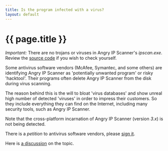 ```yaml
---
title: Is the program infected with a virus?
layout: default
---
```


{{ page.title }}
================

_Important:_ There are no trojans or viruses in Angry IP Scanner's _ipscan.exe_. Review the [source code](http://github.com/angryziber/ipscan/tree/ipscan2) if you wish to check yourself.

Some antivirus software vendors (McAfee, Symantec, and some others) are identifying Angry IP Scanner as 'potentially unwanted program' or risky 'hacktool'.
Their programs often delete Angry IP Scanner from the disk during virus scanning.

The reason behind this is the will to bloat 'virus databases' and show unreal high number of detected 'viruses' in order to impress their customers.
So they include everything they can find on the Internet, including many security tools, such as Angry IP Scanner.

Note that the cross-platform incarnation of Angry IP Scanner (version _3.x_) is not being detected.

There is a _petition_ to antivirus software vendors, please [sign it](http://www.petitiononline.com/angryip/petition.html).

Here is [a discussion](http://forum.avira.com/thread.php?postid=193971) on the topic.
